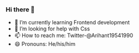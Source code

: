### Hi there 👋

- 🌱 I’m currently learning Frontend development
-  🤔 I’m looking for help with Css
- 📫 How to reach me: Twitter-@Arihant19541990
- 😄 Pronouns: He/his/him



